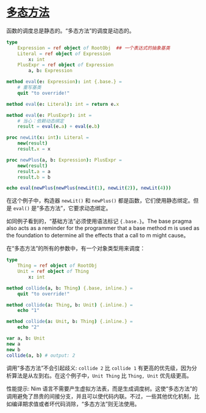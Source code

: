 
# [多态方法](http://nim-lang.org/docs/manual.html#multi-methods)

函数的调度总是静态的。“多态方法”的调度是动态的。

```nim
type
    Expression = ref object of RootObj  ## 一个表达式的抽象基类
    Literal = ref object of Expression
        x: int
    PlusExpr = ref object of Expression
        a, b: Expression

method eval(e: Expression): int {.base.} =
    # 重写基类
    quit "to override!"

method eval(e: Literal): int = return e.x

method eval(e: PlusExpr): int =
    # 当心：依赖动态绑定
    result = eval(e.a) + eval(e.b)

proc newLit(x: int): Literal =
    new(result)
    result.x = x

proc newPlus(a, b: Expression): PlusExpr =
    new(result)
    result.a = a
    result.b = b

echo eval(newPlus(newPlus(newLit(1), newLit(2)), newLit(4)))
```

在这个例子中，构造器 `newLit()` 和 `newPlus()` 都是函数，它们使用静态绑定。但是 `eval()` 是“多态方法”，它要求动态绑定。

如同例子看到的，“基础方法”必须使用语法标记 `{.base.}`。The base pragma also acts as a reminder for the programmer that a base method m is used as the foundation to determine all the effects that a call to m might cause。

在“多态方法”的所有的参数中，有一个对象类型用来调度：

```nim
type
    Thing = ref object of RootObj
    Unit = ref object of Thing
        x: int

method collide(a, b: Thing) {.base, inline.} =
    quit "to override!"

method collide(a: Thing, b: Unit) {.inline.} =
    echo "1"

method collide(a: Unit, b: Thing) {.inline.} =
    echo "2"

var a, b: Unit
new a
new b
collide(a, b) # output: 2
```

调用“多态方法”不会引起歧义: `collide 2` 比 `collide 1` 有更高的优先级，因为分析算法是从左到右。在这个例子中，`Unit Thing` 比 `Thing, Unit` 优先级更高。 

性能提示: Nim 语言不需要产生虚拟方法表，而是生成调度树。这使“多态方法”的调用避免了昂贵的间接分支，并且可以使代码内联。不过，一些其他优化机制，比如编译期求值或者坏代码消除，“多态方法”则无法使用。

